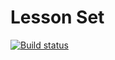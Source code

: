 # Lesson Set
[![Build status](https://ci.appveyor.com/api/projects/status/35t51ngjqpevniaj?svg=true)](https://ci.appveyor.com/project/igrkirillov/lesson-telephones)
